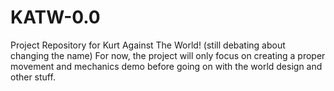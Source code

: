 # KATW-0.0

Project Repository for Kurt Against The World! (still debating about changing the name)
For now, the project will only focus on creating a proper movement and mechanics demo before going on with the world design and other stuff.
